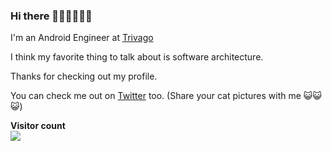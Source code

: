 ### Hi there 👋🏾👋🏽👋🏽

I'm an Android Engineer at [Trivago](https://company.trivago.com)

I think my favorite thing to talk about is software architecture. 

Thanks for checking out my profile.

You can check me out on [Twitter](https://twitter.com/T0bey_) too. (Share your cat pictures with me 😺😺😺)

<p align="left"> 
  <b>Visitor count</b><br>
  <img src="https://profile-counter.glitch.me/Ezike/count.svg" />
</p>
